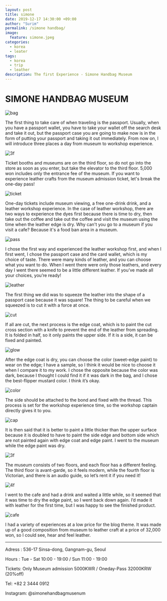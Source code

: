 ```yaml
---
layout: post
title: simone
date: 2019-12-17 14:30:00 +09:00
author: "Surim"
permalink: /simone handbag/
image:
  feature: simone.jpeg
categories:
  - korea
  - leater
tags:
  - korea
  - trip
  - leather
description: The first Experience - Simone Handbag Museum
---
```


# SIMONE  HANDBAG MUSEUM

![bag](/img/post/02/bag.JPG)

The first thing to take care of when traveling is the passport. Usually, when you have a passport wallet, you have to take your wallet off the search desk and take it out, but the passport case you are going to make now is in the form of putting your passport and taking it out immediately. From now on, I will introduce three places a day from museum to workshop experience.

![3f](/img/post/02/3floor.JPG)

Ticket booths and museums are on the third floor, so do not go into the store as soon as you enter, but take the elevator to the third floor. 5,000 won includes only the entrance fee of the museum. If you want to experience leather crafts from the museum admission ticket, let's break the one-day pass!

![ticket](/img/post/02/ticket.JPG)

One-day tickets include museum viewing, a free one-drink drink, and a leather workshop experience. In the case of leather workshop, there are two ways to experience the dyes first because there is time to dry, then take out the coffee and take out the coffee and visit the museum using the time when the leather edge is dry. Why can't you go to a museum if you visit a cafe? Because it's a food ban area in a museum.

![pass](/img/post/02/pass&card.JPG)

I chose the first way and experienced the leather workshop first, and when I first went, I chose the passport case and the card wallet, which is my choice of taste. There were many kinds of leather, and you can choose what you want to do. When I went there were only those leathers, and every day I went there seemed to be a little different leather. If you’ve made all your choices, you’re ready!

![leather](/img/post/02/leather.JPG)

The first thing we did was to squeeze the leather into the shape of a passport case because it was square! The thing to be careful when we squeezed is to cut it with a force at once.

![cut](/img/post/02/cut.JPG)

If all are cut, the next process is the edge coat, which is to paint the cut cross section with a knife to prevent the end of the leather from spreading. It is folded in half, so it only paints the upper side. If it is a side, it can be fixed and painted.

![glow](/img/post/02/glow.JPG)

After the edge coat is dry, you can choose the color (sweet-edge paint) to wear on the edge; I have a sample, so I think it would be nice to choose it when I compare it to my work. I chose the opposite because the color was dark, because I thought I could find it if it was dark in the bag, and I chose the best-flipper mustard color. I think it’s okay.

![color](/img/post/02/color.JPG)

The side should be attached to the bond and fixed with the thread. This process is set for the workshop experience time, so the workshop captain directly gives it to you.

![cap](/img/post/02/captin.JPG)

It is then said that it is better to paint a little thicker than the upper surface because it is doubled to have to paint the side edge and bottom side which are not painted again with edge coat and edge paint. I went to the museum while the edge paint was dry.

![3f](/img/post/02/aaa.JPG)

The museum consists of two floors, and each floor has a different feeling. The third floor is avant-garde, so it feels modern, while the fourth floor is Victorian, and there is an audio guide, so let’s rent it if you need it!

![4f](/img/post/02/4floor.JPG)

I went to the cafe and had a drink and waited a little while, so it seemed that it was time to dry the edge paint, so I went back down again. I’d made it with leather for the first time, but I was happy to see the finished product.

![cafe](/img/post/02/cafe.JPG)

I had a variety of experiences at a low price for the blog theme. It was made up of a good composition from museum to leather craft at a price of 32,000 won, so I could see, hear and feel leather.

--------------------------------------

Adress : 536-17 Sinsa-dong, Gangnam-gu, Seoul

Hours : Tue - Sat 10:00 - 19:00 / Sun 11:00 - 19:00

Tickets: Only Museum admission 5000KWR / Oneday-Pass 32000KRW (20%off)

Tel: +82 2 3444 0912

Instagram: @simonehandbagmusenum
